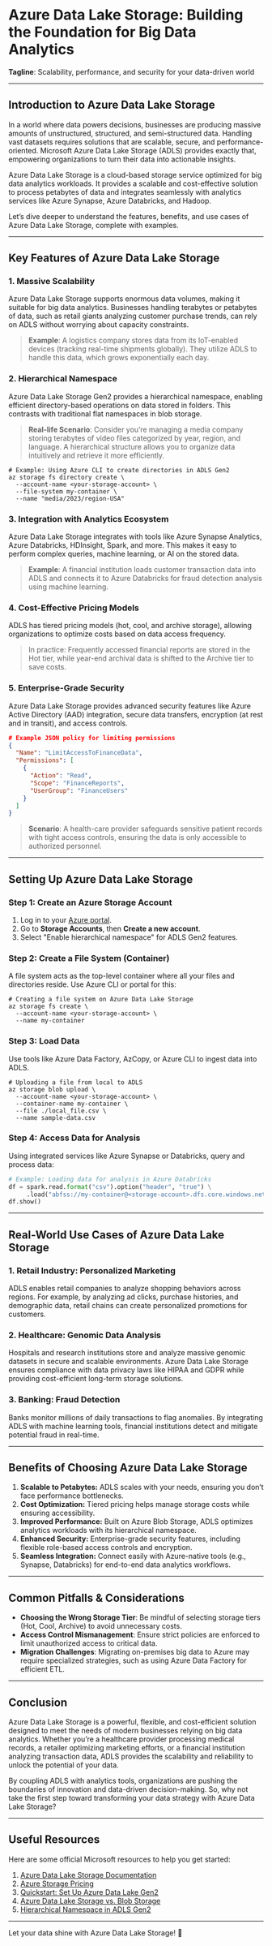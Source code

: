 # Azure Data Lake Storage: Building the Foundation for Big Data Analytics  
**Tagline**: Scalability, performance, and security for your data-driven world  

---

## Introduction to Azure Data Lake Storage  

In a world where data powers decisions, businesses are producing massive amounts of unstructured, structured, and semi-structured data. Handling vast datasets requires solutions that are scalable, secure, and performance-oriented. Microsoft Azure Data Lake Storage (ADLS) provides exactly that, empowering organizations to turn their data into actionable insights.  

Azure Data Lake Storage is a cloud-based storage service optimized for big data analytics workloads. It provides a scalable and cost-effective solution to process petabytes of data and integrates seamlessly with analytics services like Azure Synapse, Azure Databricks, and Hadoop.  

Let’s dive deeper to understand the features, benefits, and use cases of Azure Data Lake Storage, complete with examples.  

---

## Key Features of Azure Data Lake Storage  

### 1. **Massive Scalability**  
Azure Data Lake Storage supports enormous data volumes, making it suitable for big data analytics. Businesses handling terabytes or petabytes of data, such as retail giants analyzing customer purchase trends, can rely on ADLS without worrying about capacity constraints.  

> **Example**: A logistics company stores data from its IoT-enabled devices (tracking real-time shipments globally). They utilize ADLS to handle this data, which grows exponentially each day.  

### 2. **Hierarchical Namespace**  
Azure Data Lake Storage Gen2 provides a hierarchical namespace, enabling efficient directory-based operations on data stored in folders. This contrasts with traditional flat namespaces in blob storage.  

> **Real-life Scenario**: Consider you’re managing a media company storing terabytes of video files categorized by year, region, and language. A hierarchical structure allows you to organize data intuitively and retrieve it more efficiently.  

```shell
# Example: Using Azure CLI to create directories in ADLS Gen2
az storage fs directory create \
  --account-name <your-storage-account> \
  --file-system my-container \
  --name "media/2023/region-USA"
```

### 3. **Integration with Analytics Ecosystem**  
Azure Data Lake Storage integrates with tools like Azure Synapse Analytics, Azure Databricks, HDInsight, Spark, and more. This makes it easy to perform complex queries, machine learning, or AI on the stored data.  

> **Example**: A financial institution loads customer transaction data into ADLS and connects it to Azure Databricks for fraud detection analysis using machine learning.  

### 4. **Cost-Effective Pricing Models**  
ADLS has tiered pricing models (hot, cool, and archive storage), allowing organizations to optimize costs based on data access frequency.  

> In practice: Frequently accessed financial reports are stored in the Hot tier, while year-end archival data is shifted to the Archive tier to save costs.  

### 5. **Enterprise-Grade Security**  
Azure Data Lake Storage provides advanced security features like Azure Active Directory (AAD) integration, secure data transfers, encryption (at rest and in transit), and access controls.  

```json
# Example JSON policy for limiting permissions
{
  "Name": "LimitAccessToFinanceData",
  "Permissions": [
    {
      "Action": "Read",
      "Scope": "FinanceReports",
      "UserGroup": "FinanceUsers"
    }
  ]
}
```

> **Scenario**: A health-care provider safeguards sensitive patient records with tight access controls, ensuring the data is only accessible to authorized personnel.  

---

## Setting Up Azure Data Lake Storage  

### Step 1: **Create an Azure Storage Account**  
1. Log in to your [Azure portal](https://portal.azure.com/).  
2. Go to **Storage Accounts**, then **Create a new account**.  
3. Select "Enable hierarchical namespace" for ADLS Gen2 features.  

### Step 2: **Create a File System (Container)**  
A file system acts as the top-level container where all your files and directories reside. Use Azure CLI or portal for this:  

```shell
# Creating a file system on Azure Data Lake Storage
az storage fs create \
  --account-name <your-storage-account> \
  --name my-container
```

### Step 3: **Load Data**  
Use tools like Azure Data Factory, AzCopy, or Azure CLI to ingest data into ADLS.  

```shell
# Uploading a file from local to ADLS
az storage blob upload \
  --account-name <your-storage-account> \
  --container-name my-container \
  --file ./local_file.csv \
  --name sample-data.csv
```

### Step 4: **Access Data for Analysis**  
Using integrated services like Azure Synapse or Databricks, query and process data:  

```python
# Example: Loading data for analysis in Azure Databricks
df = spark.read.format("csv").option("header", "true") \
     .load("abfss://my-container@<storage-account>.dfs.core.windows.net/filepath.csv")
df.show()
```

---

## Real-World Use Cases of Azure Data Lake Storage  

### 1. **Retail Industry: Personalized Marketing**  
ADLS enables retail companies to analyze shopping behaviors across regions. For example, by analyzing ad clicks, purchase histories, and demographic data, retail chains can create personalized promotions for customers.  

### 2. **Healthcare: Genomic Data Analysis**  
Hospitals and research institutions store and analyze massive genomic datasets in secure and scalable environments. Azure Data Lake Storage ensures compliance with data privacy laws like HIPAA and GDPR while providing cost-efficient long-term storage solutions.  

### 3. **Banking: Fraud Detection**  
Banks monitor millions of daily transactions to flag anomalies. By integrating ADLS with machine learning tools, financial institutions detect and mitigate potential fraud in real-time.  

---

## Benefits of Choosing Azure Data Lake Storage  

1. **Scalable to Petabytes:** ADLS scales with your needs, ensuring you don’t face performance bottlenecks.  
2. **Cost Optimization:** Tiered pricing helps manage storage costs while ensuring accessibility.  
3. **Improved Performance:** Built on Azure Blob Storage, ADLS optimizes analytics workloads with its hierarchical namespace.  
4. **Enhanced Security:** Enterprise-grade security features, including flexible role-based access controls and encryption.  
5. **Seamless Integration:** Connect easily with Azure-native tools (e.g., Synapse, Databricks) for end-to-end data analytics workflows.  

---

## Common Pitfalls & Considerations  

- **Choosing the Wrong Storage Tier**: Be mindful of selecting storage tiers (Hot, Cool, Archive) to avoid unnecessary costs.  
- **Access Control Mismanagement**: Ensure strict policies are enforced to limit unauthorized access to critical data.  
- **Migration Challenges**: Migrating on-premises big data to Azure may require specialized strategies, such as using Azure Data Factory for efficient ETL.  

---

## Conclusion  

Azure Data Lake Storage is a powerful, flexible, and cost-efficient solution designed to meet the needs of modern businesses relying on big data analytics. Whether you’re a healthcare provider processing medical records, a retailer optimizing marketing efforts, or a financial institution analyzing transaction data, ADLS provides the scalability and reliability to unlock the potential of your data.  

By coupling ADLS with analytics tools, organizations are pushing the boundaries of innovation and data-driven decision-making. So, why not take the first step toward transforming your data strategy with Azure Data Lake Storage?    

---

## Useful Resources  

Here are some official Microsoft resources to help you get started:  

1. [Azure Data Lake Storage Documentation](https://learn.microsoft.com/en-us/azure/storage/blobs/data-lake-storage-introduction)  
2. [Azure Storage Pricing](https://azure.microsoft.com/en-us/pricing/details/storage/)  
3. [Quickstart: Set Up Azure Data Lake Gen2](https://learn.microsoft.com/en-us/azure/storage/blobs/data-lake-storage-quickstart-create-account)  
4. [Azure Data Lake Storage vs. Blob Storage](https://learn.microsoft.com/en-us/azure/storage/blobs/data-lake-storage-namespace)  
5. [Hierarchical Namespace in ADLS Gen2](https://learn.microsoft.com/en-us/azure/storage/blobs/data-lake-storage-namespace)  

---  

Let your data shine with Azure Data Lake Storage! 🚀  
